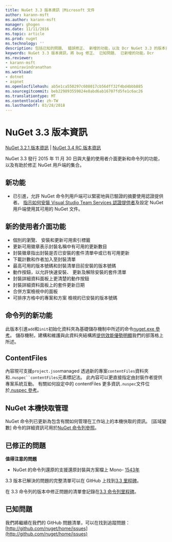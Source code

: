 ```yaml
---
title: NuGet 3.3 版本資訊 |Microsoft 文件
author: karann-msft
ms.author: karann-msft
manager: ghogen
ms.date: 11/11/2016
ms.topic: article
ms.prod: nuget
ms.technology: ''
description: 包括已知的問題、 錯誤修正、 新增的功能，以及 Dcr NuGet 3.3 的版本資訊。
keywords: NuGet 3.3 版本資訊，將 bug 修正、 已知問題、 已新增的功能，Dcr
ms.reviewer:
- karann-msft
- unniravindranathan
ms.workload:
- dotnet
- aspnet
ms.openlocfilehash: ab5e1ca550297c608017cb56dff32f4bd4bbb885
ms.sourcegitcommit: beb229893559824e8abd6ab16707fd5fe1c6ac26
ms.translationtype: MT
ms.contentlocale: zh-TW
ms.lasthandoff: 03/28/2018
---
```

# <a name="nuget-33-release-notes"></a>NuGet 3.3 版本資訊

[NuGet 3.2.1 版本資訊](../release-notes/nuget-3.2.1.md) | [NuGet 3.4 RC 版本資訊](../release-notes/nuget-3.4-RC.md)

NuGet 3.3 發行 2015 年 11 月 30 日與大量的使用者介面更新和命令列的功能，以及有助於修正 NuGet 用戶端的集合。

## <a name="new-features"></a>新功能

* 已引進，允許 NuGet 命令列用戶端可以緊密地與已驗證的摘要使用認證提供者。 [指示如何安裝 Visual Studio Team Services 認證提供者](../api/nuget-exe-credential-providers.md)及設定 NuGet 用戶端使用其可用的 NuGet 文件。

## <a name="new-user-interface-features"></a>新的使用者介面功能

* 個別的瀏覽、 安裝和更新可用索引標籤
* 更新可用徽章表示封裝名稱中有可用的更新數目
* 封裝徽章指出封裝是否已安裝的套件清單中或已有可用更新
* 下載計數和作者加入至封裝清單
* 最高可用的版本號碼和封裝清單目前安裝的版本號碼
* 動作按鈕，以允許快速安裝、 更新及解除安裝的套件清單
* 封裝詳細資料面板上更清楚的動作按鈕
* 封裝詳細資料面板上的套件更新日期
* 合併方案檢視中的面板
* 可排序方格中的專案和方案 檢視的已安裝的版本號碼

## <a name="new-command-line-features"></a>命令列的新功能

此版本引進`add`和`init`初始化資料夾為基礎儲存機制中所述的命令[nuget.exe 參考](../tools/nuget-exe-cli-reference.md)。 儲存機制，建構和維護與此資料夾結構將[提供效能優勢明顯](http://blog.nuget.org/20150922/Accelerate-Package-Source.html)我們的部落格上所述。

## <a name="contentfiles"></a>ContentFiles

內容現可支援`project.json`managed 透過新的專案`contentFiles`資料夾和`.nuspec``contentFiles`元素標記法。  此內容可以更直接指定由封裝作者提供專案系統互動。  有關如何設定中的 contentFiles 更多資訊`.nuspec`文件位於[.nuspec 參考](../reference/nuspec.md)。

## <a name="nuget-locals-cache-management"></a>NuGet 本機快取管理

NuGet 命令列已更新為包含有關如何管理在工作站上的本機快取的資訊。  [區域變數] 命令的詳細資訊可用於[NuGet 命令列參照](../tools/cli-ref-locals.md)。

## <a name="fixed-issues"></a>已修正的問題

**值得注意的問題**

* NuGet 的命令列還原的支援還原封裝與方案檔上 Mono- [1543年](https://github.com/NuGet/Home/issues/1543)

3.3 版本已解決的問題的完整清單可以在 GitHub 上找到[3.3 里程碑](https://github.com/NuGet/Home/issues?q=is%3Aissue+milestone%3A3.3.0+is%3Aclosed)。

在 3.3 命令列的版本中修正問題的清單會記錄在[3.3 命令列里程碑](https://github.com/NuGet/Home/issues?q=is%3Aissue+is%3Aclosed+milestone%3A3.3.0-commandline)。

## <a name="known-issues"></a>已知問題

我們將繼續在我們的 GitHub 問題清單，可以在找到追蹤問題： [http://github.com/nuget/home/issues](http://github.com/nuget/home/issues)